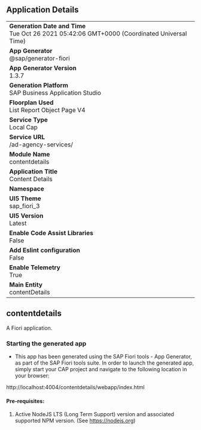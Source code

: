 ## Application Details
|               |
| ------------- |
|**Generation Date and Time**<br>Tue Oct 26 2021 05:42:06 GMT+0000 (Coordinated Universal Time)|
|**App Generator**<br>@sap/generator-fiori|
|**App Generator Version**<br>1.3.7|
|**Generation Platform**<br>SAP Business Application Studio|
|**Floorplan Used**<br>List Report Object Page V4|
|**Service Type**<br>Local Cap|
|**Service URL**<br>/ad-agency-services/
|**Module Name**<br>contentdetails|
|**Application Title**<br>Content Details|
|**Namespace**<br>|
|**UI5 Theme**<br>sap_fiori_3|
|**UI5 Version**<br>Latest|
|**Enable Code Assist Libraries**<br>False|
|**Add Eslint configuration**<br>False|
|**Enable Telemetry**<br>True|
|**Main Entity**<br>contentDetails|

## contentdetails

A Fiori application.

### Starting the generated app

-   This app has been generated using the SAP Fiori tools - App Generator, as part of the SAP Fiori tools suite.  In order to launch the generated app, simply start your CAP project and navigate to the following location in your browser:

http://localhost:4004/contentdetails/webapp/index.html

#### Pre-requisites:

1. Active NodeJS LTS (Long Term Support) version and associated supported NPM version.  (See https://nodejs.org)


